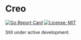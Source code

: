 # Creo


[![Go Report Card](https://goreportcard.com/badge/github.com/davidrzs/CreoChain)](https://goreportcard.com/report/github.com/davidrzs/CreoChain)  [![License: MIT](https://img.shields.io/badge/License-MIT-yellow.svg)](https://opensource.org/licenses/MIT)

Still under active development. 
